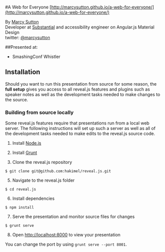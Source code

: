 #A Web for Everyone
[http://marcysutton.github.io/a-web-for-everyone/](http://marcysutton.github.io/a-web-for-everyone/)

By [Marcy Sutton](http://marcysutton.com)<br>
Developer at [Substantial](http://substantial.com) and accessibility engineer on Angular.js Material Design<br>
twitter: [@marcysutton](http://twitter.com/marcysutton)

##Presented at:
* SmashingConf Whistler

## Installation

Should you want to run this presentation from source for some reason, the **full setup** gives you access to all reveal.js features and plugins such as speaker notes as well as the development tasks needed to make changes to the source.

### Building from source locally
Some reveal.js features require that presentations run from a local web server. The following instructions will set up such a server as well as all of the development tasks needed to make edits to the reveal.js source code.

1. Install [Node.js](http://nodejs.org/)

2. Install [Grunt](http://gruntjs.com/getting-started#installing-the-cli)

4. Clone the reveal.js repository
```
$ git clone git@github.com:hakimel/reveal.js.git
```

5. Navigate to the reveal.js folder
```
$ cd reveal.js
```

6. Install dependencies
```
$ npm install
```

7. Serve the presentation and monitor source files for changes
```
$ grunt serve
```

8. Open <http://localhost:8000> to view your presentation

You can change the port by using `grunt serve --port 8001`.
